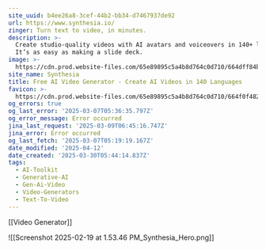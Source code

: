 ```yaml
---
site_uuid: b4ee26a8-3cef-44b2-bb34-d7467937de92
url: https://www.synthesia.io/
zinger: Turn text to video, in minutes.
description: >-
  Create studio-quality videos with AI avatars and voiceovers in 140+ languages.
  It’s as easy as making a slide deck.
image: >-
  https://cdn.prod.website-files.com/65e89895c5a4b8d764c0d710/664dff84b972812764843b0f_NEW_OG.gif
site_name: Synthesia
title: Free AI Video Generator - Create AI Videos in 140 Languages
favicon: >-
  https://cdn.prod.website-files.com/65e89895c5a4b8d764c0d710/664f0f482fa5a4d527d892bc_Favicon-Web-Security%201.png
og_errors: true
og_last_error: '2025-03-07T05:36:35.797Z'
og_error_message: Error occurred
jina_last_request: '2025-03-09T06:45:16.747Z'
jina_error: Error occurred
og_last_fetch: '2025-03-07T05:19:19.167Z'
date_modified: '2025-04-12'
date_created: '2025-03-30T05:44:14.837Z'
tags:
  - AI-Toolkit
  - Generative-AI
  - Gen-Ai-Video
  - Video-Generators
  - Text-To-Video
---
```






































































































































































































































































































[[Video Generator]]

![[Screenshot 2025-02-19 at 1.53.46 PM_Synthesia_Hero.png]]
